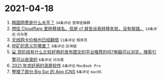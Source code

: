 # 2021-04-18

1. [韩国网费是什么水平？](https://www.v2ex.com/t/771392) `34条评论` `宽带症候群`
1. [想往 Cloudflare 里转移域名，但是 cf 就告诉我转移失败，没有报错。](https://www.v2ex.com/t/771388) `14条评论` `问与答`
1. [无线网卡价格也已经翻倍](https://www.v2ex.com/t/771396) `11条评论` `程序员`
1. [挖矿的意义在哪里？](https://www.v2ex.com/t/771413) `8条评论` `区块链`
1. [💻 现阶段有什么比较好用的发布图文的平台推荐的吗?电脑可以浏览，搜索引擎可以收录的](https://www.v2ex.com/t/771411) `6条评论` `问与答`
1. [2021 年求好用的录屏软件](https://www.v2ex.com/t/771406) `6条评论` `MacBook Pro`
1. [整理了部分 Big Sur 的 App ICNS](https://www.v2ex.com/t/771387) `6条评论` `macOS`
